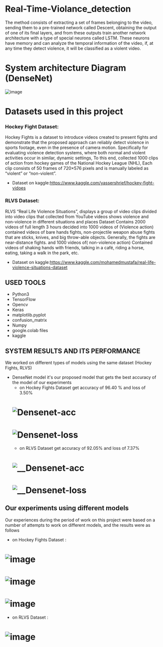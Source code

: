 # Real-Time-Violance_detection
The method consists of extracting a set of frames belonging to the video, sending them to a pre-trained network called Descent, obtaining the output of one of its final layers, and from these outputs train another network architecture with a type of special neurons called LSTM. These neurons have memory and can analyze the temporal information of the video, if, at any time they detect violence, it will be classified as a violent video.
# System architecture Diagram (DenseNet)
![image](https://user-images.githubusercontent.com/46698452/125191406-9296b000-e242-11eb-81ad-cb7353400c65.png)
# Datasets used in this project
### Hockey Fight Dataset:
Hockey Fights is a dataset to introduce videos created to present fights and demonstrate that the proposed approach can reliably detect violence in sports footage, even in the presence of camera motion.
Specifically for evaluating violence detection systems, where both normal and violent activities occur in similar, dynamic settings, 
To this end, collected 1000 clips of action from hockey games of the National Hockey League (NHL), Each clip consists of 50 frames of 720×576 pixels and is manually labeled as “violent” or “non-violent”.
 -  Dataset on kaggle:https://www.kaggle.com/yassershrief/hockey-fight-vidoes
### RLVS Dataset:
RLVS “Real Life Violence Situations”, displays a group of video clips divided into video clips that collected from YouTube videos shows violence and non-violence in different situations and places Dataset Contains 2000 videos of full length 3 hours decided into 1000 videos of (Violence action) contained videos of bare hands fights, non-projectile weapon abuse fights that are sticks, knives, and big throw-able objects. Generally, the fights are near-distance fights. and 1000 videos of( non-violence action) Contained videos of shaking hands with friends, talking in a café, riding a horse, eating, taking a walk in the park, etc.
 -  Dataset on kaggle:https://www.kaggle.com/mohamedmustafa/real-life-violence-situations-dataset

## USED TOOLS 
 - Python3
 - TensorFlow
 - Opencv
 - Keras
 - matplotlib.pyplot
 - confusion_matrix
 - Numpy
 - google.colab files
 - kaggle
 
 ## SYSTEM RESULTS AND ITS PERFORMANCE
 We worked on different types of models using the same dataset (Hockey Fights, RLVS) 
 - DenseNet model 
    it's our proposed model that gets the best accuracy of the model of our experiments
    - on Hockey Fights Dataset get accuracy of  96.40 % and loss of  3.50%
    # ![Densenet-acc](https://user-images.githubusercontent.com/46698452/125192262-34200080-e247-11eb-8cb7-74f4a5ff3d6e.png)
    # ![Densenet-loss](https://user-images.githubusercontent.com/46698452/125192597-f3c18200-e248-11eb-923c-26c1cde790dd.png)
     - on RLVS Dataset get accuracy of  92.05%  and loss of  7.37%
    # ![__Densenet-acc](https://user-images.githubusercontent.com/46698452/125192750-b4dffc00-e249-11eb-9dc5-d09e0cc8ff41.png)
    # ![__Densenet-loss](https://user-images.githubusercontent.com/46698452/125192772-c75a3580-e249-11eb-9fe1-a47d058e924d.png)
 
 ## Our experiments using different models 
 Our experiences during the period of work on this project were based on a number of attempts to work on different models, and the results were as follows
 - on Hockey Fights Dataset :
 # ![image](https://user-images.githubusercontent.com/46698452/125193156-574caf00-e24b-11eb-938a-d33ffd9d91c4.png)
 # ![image](https://user-images.githubusercontent.com/46698452/125193221-9ed33b00-e24b-11eb-8bba-e7fe091ea42a.png)
 # ![image](https://user-images.githubusercontent.com/46698452/125193250-c62a0800-e24b-11eb-8aa7-7988491a2338.png)
 
 - on RLVS Dataset :
 # ![image](https://user-images.githubusercontent.com/46698452/125193276-ebb71180-e24b-11eb-8678-e09679b64280.png)
    
